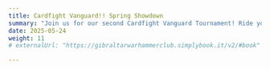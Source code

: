 ```yaml
---
title: Cardfight Vanguard!! Spring Showdown
summary: "Join us for our second Cardfight Vanguard Tournament! Ride your Vanguards to victory in this fast-paced and tactical anime card game."
date: 2025-05-24
weight: 11
# externalUrl: "https://gibraltarwarhammerclub.simplybook.it/v2/#book"

---
```

